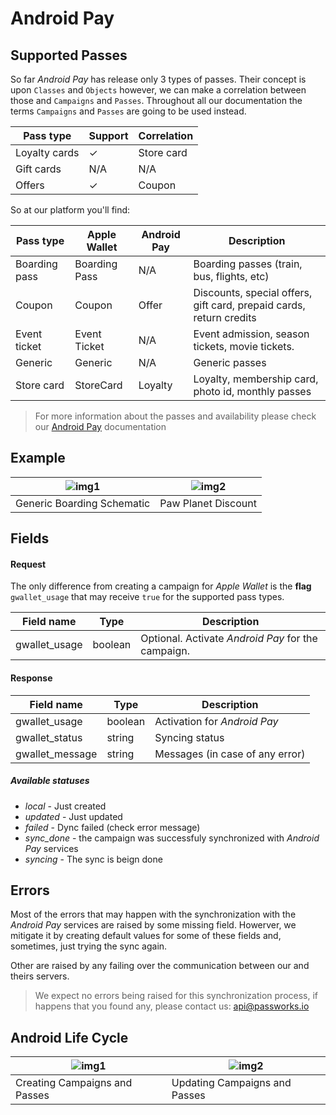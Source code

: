 Android Pay
================


Supported Passes
------------


So far *Android Pay* has release only 3 types of passes. Their concept is upon `Classes` and
`Objects` however, we can make a correlation between those and `Campaigns` and `Passes`.
Throughout all our documentation the terms `Campaigns` and `Passes` are going to be used instead.

| Pass type     | Support    | Correlation     |
|---------------|------------|-----------------|
| Loyalty cards | &#10003;   | Store card      |
| Gift cards    | N/A        | N/A             |
| Offers        | &#10003;   | Coupon          |

So at our platform you'll find:

| Pass type     | Apple Wallet         | Android Pay | Description |
|---------------|----------------------|-------------|-------------|
| Boarding pass |  Boarding Pass       |  N/A        | Boarding passes (train, bus, flights, etc) |
| Coupon        |  Coupon              |  Offer      | Discounts, special offers, gift card, prepaid cards, return credits |
| Event ticket  |  Event Ticket        |  N/A        | Event admission, season tickets, movie tickets. |
| Generic       |  Generic             |  N/A        | Generic passes |
| Store card    |  StoreCard           |  Loyalty    | Loyalty, membership card, photo id, monthly passes|



> For more information about the passes and availability please check our
> [Android Pay](http://help.passworks.io/introduction-android-pay/) documentation

Example
------------

| ![img1](https://raw.githubusercontent.com/passworks/passworks-api/master/v2/assets/images/android_pay/android_schema.png) | ![img2](https://raw.githubusercontent.com/passworks/passworks-api/master/v2/assets/images/android_pay/android-pay-pass.png) |
|---|---|
| Generic Boarding Schematic | Paw Planet Discount |



Fields
------------

#### Request

The only difference from creating a campaign for *Apple Wallet* is the **flag** `gwallet_usage`
that may receive `true` for the supported pass types.

|  Field name  | Type | Description  |
|-------------|------|-----------------------------------
| gwallet_usage | boolean | Optional. Activate *Android Pay* for the campaign.

#### Response


|  Field name  | Type | Description  |
|-------------|------|-----------------------------------
| gwallet_usage | boolean | Activation for *Android Pay*
| gwallet_status | string  | Syncing status
| gwallet_message | string  | Messages (in case of any error)


##### Available statuses


 * *local* - Just created
 * *updated* - Just updated
 * *failed* - Dync failed (check error message)
 * *sync_done* - the campaign was successfuly synchronized with *Android Pay* services
 * *syncing* - The sync is beign done


Errors
------------

Most of the errors that may happen with the synchronization with the *Android Pay* services
are raised by some missing field. Howerver, we mitigate it by creating default values for some
of these fields and, sometimes, just trying the sync again.

Other are raised by any failing over the communication between our and theirs servers.

> We expect no errors being raised for this synchronization process, if happens that you found
> any, please contact us: api@passworks.io


Android Life Cycle
------------


| ![img1](https://raw.githubusercontent.com/passworks/passworks-api/master/v2/assets/images/android_pay/create_sequence.png) | ![img2](https://raw.githubusercontent.com/passworks/passworks-api/master/v2/assets/images/android_pay/update_sequence.png) |
|---|---|
| Creating Campaigns and Passes | Updating Campaigns and Passes |

